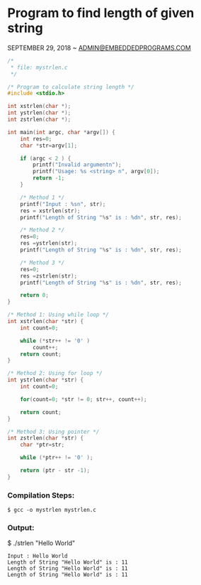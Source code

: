 Program to find length of given string
======================================

SEPTEMBER 29, 2018 ~ ADMIN@EMBEDDEDPROGRAMS.COM

``` c
/*
 * file: mystrlen.c
 */

/* Program to calculate string length */
#include <stdio.h>

int xstrlen(char *);
int ystrlen(char *);
int zstrlen(char *);

int main(int argc, char *argv[]) {
	int res=0;
	char *str=argv[1];

	if (argc < 2 ) {
		printf("Invalid argumentn");
		printf("Usage: %s <string> n", argv[0]);
		return -1;
	}

	/* Method 1 */
	printf("Input : %sn", str);
	res = xstrlen(str);
	printf("Length of String "%s" is : %dn", str, res);

	/* Method 2 */
	res=0;
	res =ystrlen(str);
	printf("Length of String "%s" is : %dn", str, res);

	/* Method 3 */
	res=0;
	res =zstrlen(str);
	printf("Length of String "%s" is : %dn", str, res);

	return 0;
}

/* Method 1: Using while loop */
int xstrlen(char *str) {
	int count=0;

	while (*str++ != '0' )
		count++;
	return count;
}

/* Method 2: Using for loop */
int ystrlen(char *str) {
	int count=0;

	for(count=0; *str != 0; str++, count++);

	return count;
}

/* Method 3: Using pointer */
int zstrlen(char *str) {
	char *ptr=str;

	while (*ptr++ != '0' );

	return (ptr - str -1);
}
```
### Compilation Steps:
```
$ gcc -o mystrlen mystrlen.c
```
### Output:
$ ./strlen "Hello World"
```
Input : Hello World
Length of String "Hello World" is : 11
Length of String "Hello World" is : 11
Length of String "Hello World" is : 11
```
